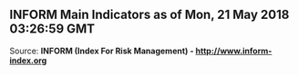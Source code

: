 ## INFORM Main Indicators as of Mon, 21 May 2018 03:26:59 GMT

Source: **INFORM (Index For Risk Management) - http://www.inform-index.org**